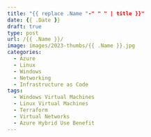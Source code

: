 ```yaml
---
title: "{{ replace .Name "-" " " | title }}"
date: {{ .Date }}
draft: true
type: post
url: /{{ .Name }}/
image: images/2023-thumbs/{{ .Name }}.jpg
categories:
  - Azure
  - Linux
  - Windows
  - Networking
  - Infrastructure as Code
tags:
  - Windows Virtual Machines
  - Linux Virtual Machines
  - Terraform
  - Virtual Networks
  - Azure Hybrid Use Benefit
---
```



